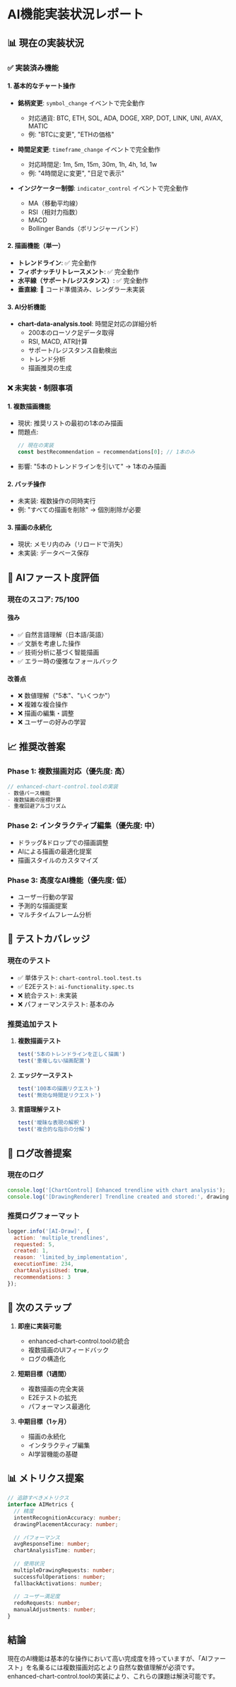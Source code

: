 # AI機能実装状況レポート

## 📊 現在の実装状況

### ✅ 実装済み機能

#### 1. **基本的なチャート操作**
- **銘柄変更**: `symbol_change` イベントで完全動作
  - 対応通貨: BTC, ETH, SOL, ADA, DOGE, XRP, DOT, LINK, UNI, AVAX, MATIC
  - 例: "BTCに変更", "ETHの価格"
  
- **時間足変更**: `timeframe_change` イベントで完全動作
  - 対応時間足: 1m, 5m, 15m, 30m, 1h, 4h, 1d, 1w
  - 例: "4時間足に変更", "日足で表示"

- **インジケーター制御**: `indicator_control` イベントで完全動作
  - MA（移動平均線）
  - RSI（相対力指数）
  - MACD
  - Bollinger Bands（ボリンジャーバンド）

#### 2. **描画機能（単一）**
- **トレンドライン**: ✅ 完全動作
- **フィボナッチリトレースメント**: ✅ 完全動作
- **水平線（サポート/レジスタンス）**: ✅ 完全動作
- **垂直線**: 🚧 コード準備済み、レンダラー未実装

#### 3. **AI分析機能**
- **chart-data-analysis.tool**: 時間足対応の詳細分析
  - 200本のローソク足データ取得
  - RSI, MACD, ATR計算
  - サポート/レジスタンス自動検出
  - トレンド分析
  - 描画推奨の生成

### ❌ 未実装・制限事項

#### 1. **複数描画機能**
- 現状: 推奨リストの最初の1本のみ描画
- 問題点:
  ```typescript
  // 現在の実装
  const bestRecommendation = recommendations[0]; // 1本のみ
  ```
- 影響: "5本のトレンドラインを引いて" → 1本のみ描画

#### 2. **バッチ操作**
- 未実装: 複数操作の同時実行
- 例: "すべての描画を削除" → 個別削除が必要

#### 3. **描画の永続化**
- 現状: メモリ内のみ（リロードで消失）
- 未実装: データベース保存

## 🎯 AIファースト度評価

### 現在のスコア: **75/100**

#### 強み
- ✅ 自然言語理解（日本語/英語）
- ✅ 文脈を考慮した操作
- ✅ 技術分析に基づく智能描画
- ✅ エラー時の優雅なフォールバック

#### 改善点
- ❌ 数値理解（"5本"、"いくつか"）
- ❌ 複雑な複合操作
- ❌ 描画の編集・調整
- ❌ ユーザーの好みの学習

## 📈 推奨改善案

### Phase 1: 複数描画対応（優先度: 高）
```typescript
// enhanced-chart-control.toolの実装
- 数値パース機能
- 複数描画の座標計算
- 重複回避アルゴリズム
```

### Phase 2: インタラクティブ編集（優先度: 中）
- ドラッグ&ドロップでの描画調整
- AIによる描画の最適化提案
- 描画スタイルのカスタマイズ

### Phase 3: 高度なAI機能（優先度: 低）
- ユーザー行動の学習
- 予測的な描画提案
- マルチタイムフレーム分析

## 🧪 テストカバレッジ

### 現在のテスト
- ✅ 単体テスト: `chart-control.tool.test.ts`
- ✅ E2Eテスト: `ai-functionality.spec.ts`
- ❌ 統合テスト: 未実装
- ❌ パフォーマンステスト: 基本のみ

### 推奨追加テスト
1. **複数描画テスト**
   ```typescript
   test('5本のトレンドラインを正しく描画')
   test('重複しない描画配置')
   ```

2. **エッジケーステスト**
   ```typescript
   test('100本の描画リクエスト')
   test('無効な時間足リクエスト')
   ```

3. **言語理解テスト**
   ```typescript
   test('曖昧な表現の解釈')
   test('複合的な指示の分解')
   ```

## 📝 ログ改善提案

### 現在のログ
```javascript
console.log('[ChartControl] Enhanced trendline with chart analysis');
console.log('[DrawingRenderer] Trendline created and stored:', drawing.id);
```

### 推奨ログフォーマット
```javascript
logger.info('[AI-Draw]', {
  action: 'multiple_trendlines',
  requested: 5,
  created: 1,
  reason: 'limited_by_implementation',
  executionTime: 234,
  chartAnalysisUsed: true,
  recommendations: 3
});
```

## 🚀 次のステップ

1. **即座に実装可能**
   - enhanced-chart-control.toolの統合
   - 複数描画のUIフィードバック
   - ログの構造化

2. **短期目標（1週間）**
   - 複数描画の完全実装
   - E2Eテストの拡充
   - パフォーマンス最適化

3. **中期目標（1ヶ月）**
   - 描画の永続化
   - インタラクティブ編集
   - AI学習機能の基礎

## 📊 メトリクス提案

```typescript
// 追跡すべきメトリクス
interface AIMetrics {
  // 精度
  intentRecognitionAccuracy: number;
  drawingPlacementAccuracy: number;
  
  // パフォーマンス
  avgResponseTime: number;
  chartAnalysisTime: number;
  
  // 使用状況
  multipleDrawingRequests: number;
  successfulOperations: number;
  fallbackActivations: number;
  
  // ユーザー満足度
  redoRequests: number;
  manualAdjustments: number;
}
```

## 結論

現在のAI機能は基本的な操作において高い完成度を持っていますが、「AIファースト」を名乗るには複数描画対応とより自然な数値理解が必須です。enhanced-chart-control.toolの実装により、これらの課題は解決可能です。